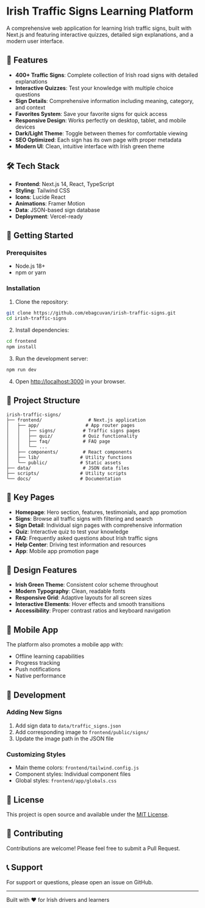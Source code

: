 # Irish Traffic Signs Learning Platform

A comprehensive web application for learning Irish traffic signs, built with Next.js and featuring interactive quizzes, detailed sign explanations, and a modern user interface.

## 🚦 Features

- **400+ Traffic Signs**: Complete collection of Irish road signs with detailed explanations
- **Interactive Quizzes**: Test your knowledge with multiple choice questions
- **Sign Details**: Comprehensive information including meaning, category, and context
- **Favorites System**: Save your favorite signs for quick access
- **Responsive Design**: Works perfectly on desktop, tablet, and mobile devices
- **Dark/Light Theme**: Toggle between themes for comfortable viewing
- **SEO Optimized**: Each sign has its own page with proper metadata
- **Modern UI**: Clean, intuitive interface with Irish green theme

## 🛠️ Tech Stack

- **Frontend**: Next.js 14, React, TypeScript
- **Styling**: Tailwind CSS
- **Icons**: Lucide React
- **Animations**: Framer Motion
- **Data**: JSON-based sign database
- **Deployment**: Vercel-ready

## 🚀 Getting Started

### Prerequisites

- Node.js 18+ 
- npm or yarn

### Installation

1. Clone the repository:
```bash
git clone https://github.com/ebagcuvan/irish-traffic-signs.git
cd irish-traffic-signs
```

2. Install dependencies:
```bash
cd frontend
npm install
```

3. Run the development server:
```bash
npm run dev
```

4. Open [http://localhost:3000](http://localhost:3000) in your browser.

## 📁 Project Structure

```
irish-traffic-signs/
├── frontend/                 # Next.js application
│   ├── app/                 # App router pages
│   │   ├── signs/          # Traffic signs pages
│   │   ├── quiz/           # Quiz functionality
│   │   ├── faq/            # FAQ page
│   │   └── ...
│   ├── components/         # React components
│   ├── lib/               # Utility functions
│   └── public/            # Static assets
├── data/                   # JSON data files
├── scripts/               # Utility scripts
└── docs/                  # Documentation
```

## 🎯 Key Pages

- **Homepage**: Hero section, features, testimonials, and app promotion
- **Signs**: Browse all traffic signs with filtering and search
- **Sign Detail**: Individual sign pages with comprehensive information
- **Quiz**: Interactive quiz to test your knowledge
- **FAQ**: Frequently asked questions about Irish traffic signs
- **Help Center**: Driving test information and resources
- **App**: Mobile app promotion page

## 🎨 Design Features

- **Irish Green Theme**: Consistent color scheme throughout
- **Modern Typography**: Clean, readable fonts
- **Responsive Grid**: Adaptive layouts for all screen sizes
- **Interactive Elements**: Hover effects and smooth transitions
- **Accessibility**: Proper contrast ratios and keyboard navigation

## 📱 Mobile App

The platform also promotes a mobile app with:
- Offline learning capabilities
- Progress tracking
- Push notifications
- Native performance

## 🔧 Development

### Adding New Signs

1. Add sign data to `data/traffic_signs.json`
2. Add corresponding image to `frontend/public/signs/`
3. Update the image path in the JSON file

### Customizing Styles

- Main theme colors: `frontend/tailwind.config.js`
- Component styles: Individual component files
- Global styles: `frontend/app/globals.css`

## 📄 License

This project is open source and available under the [MIT License](LICENSE).

## 🤝 Contributing

Contributions are welcome! Please feel free to submit a Pull Request.

## 📞 Support

For support or questions, please open an issue on GitHub.

---

Built with ❤️ for Irish drivers and learners